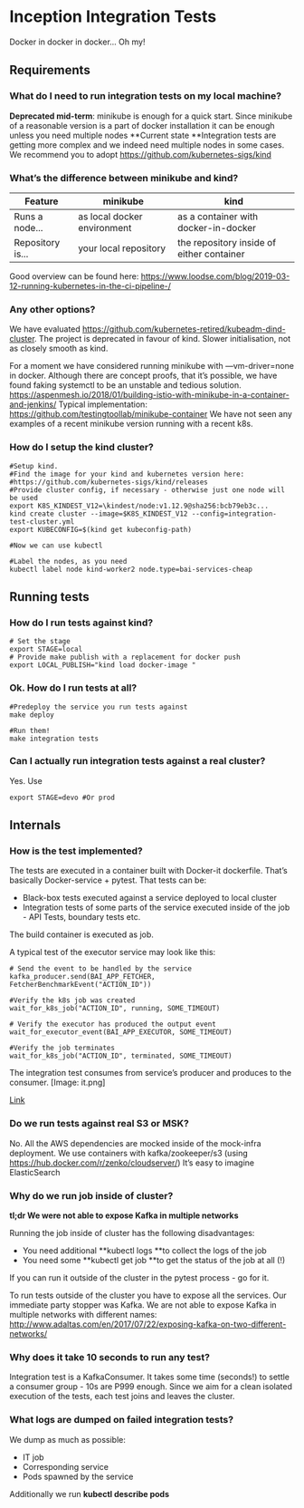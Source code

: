 <!---
  Copyright 2019 Amazon.com, Inc. or its affiliates. All Rights Reserved.

  Licensed under the Apache License, Version 2.0 (the "License").
  You may not use this file except in compliance with the License.
  A copy of the License is located at

      http://www.apache.org/licenses/LICENSE-2.0

  or in the "license" file accompanying this file. This file is distributed
  on an "AS IS" BASIS, WITHOUT WARRANTIES OR CONDITIONS OF ANY KIND, either
  express or implied. See the License for the specific language governing
  permissions and limitations under the License.
-->
# Inception Integration Tests


Docker in docker in docker... Oh my!

## Requirements

### What do I need to run integration tests on my local machine?

**Deprecated mid-term**: minikube is enough for a quick start. Since minikube of a reasonable version is a part of docker installation it can be enough unless you need multiple nodes
**Current state **Integration tests are getting more complex and we indeed need multiple nodes in some cases. We recommend you to adopt https://github.com/kubernetes-sigs/kind

### What’s the difference between minikube and kind?

|Feature    |minikube    |kind    |
|---    |---    |---    |
|Runs a node...    |as local docker environment    |as a container with docker-in-docker    |
|Repository is...    |your local repository    |the repository inside of either container    |

Good overview can be found here:
https://www.loodse.com/blog/2019-03-12-running-kubernetes-in-the-ci-pipeline-/

### Any other options?

We have evaluated https://github.com/kubernetes-retired/kubeadm-dind-cluster. The project is deprecated in favour of kind. Slower initialisation, not as closely smooth as kind.

For a moment we have considered running minikube with —vm-driver=none in docker. Although there are concept proofs, that it’s possible, we have found faking systemctl to be an unstable and tedious solution.
https://aspenmesh.io/2018/01/building-istio-with-minikube-in-a-container-and-jenkins/
Typical implementation:
https://github.com/testingtoollab/minikube-container
We have not seen any examples of a recent minikube version running with a recent k8s.

### How do I setup the kind cluster?

```
#Setup kind.
#Find the image for your kind and kubernetes version here:
#https://github.com/kubernetes-sigs/kind/releases
#Provide cluster config, if necessary - otherwise just one node will be used
export K8S_KINDEST_V12=\kindest/node:v1.12.9@sha256:bcb79eb3c...
kind create cluster --image=$K8S_KINDEST_V12 --config=integration-test-cluster.yml
export KUBECONFIG=$(kind get kubeconfig-path)

#Now we can use kubectl

#Label the nodes, as you need
kubectl label node kind-worker2 node.type=bai-services-cheap
```

## Running tests

### How do I run tests against kind?

```
# Set the stage
export STAGE=local
# Provide make publish with a replacement for docker push
export LOCAL_PUBLISH="kind load docker-image "
```

### Ok. How do I run tests at all?

```
#Predeploy the service you run tests against
make deploy

#Run them!
make integration tests
```

### Can I actually run integration tests against a real cluster?

Yes. Use

```
export STAGE=devo #Or prod
```

## Internals

### How is the test implemented?

The tests are executed in a container built with Docker-it dockerfile. That’s basically Docker-service + pytest.
That tests can be:

* Black-box tests executed against a service deployed to local cluster
* Integration tests of some parts of the service executed inside of the job - API Tests, boundary tests etc.

The build container is executed as job.

A typical test of the executor service may look like this:

```
# Send the event to be handled by the service
kafka_producer.send(BAI_APP_FETCHER, FetcherBenchmarkEvent("ACTION_ID"))

#Verify the k8s job was created
wait_for_k8s_job("ACTION_ID", running, SOME_TIMEOUT)

# Verify the executor has produced the output event
wait_for_executor_event(BAI_APP_EXECUTOR, SOME_TIMEOUT)

#Verify the job terminates
wait_for_k8s_job("ACTION_ID", terminated, SOME_TIMEOUT)
```

The integration test consumes from service’s producer and produces to the consumer.
[Image: it.png]

[Link](https://wsd.aka.amazon.com/?lz=CnBhcnRpY2lwYW50IFRlc3QgYXMgVAAJDUthZmthIGFzIEsAIA1FeGVjdXRvciBhcyBFCgpULT5UOiB0ZXN0X2V4ZWMKYWN0aXZhdGUgVApULT5LOiBzdGFydF9iZW5jaG1hcmsKSy0-RQAEEkUAIgplZApLAFAFAAYIZGUASwo&s=default&h=vGZCH4EYj082PWxn)

### Do we run tests against real S3 or MSK?

No. All the AWS dependencies are mocked inside of the mock-infra deployment.
We use containers with kafka/zookeeper/s3 (using https://hub.docker.com/r/zenko/cloudserver/)
It’s easy to imagine ElasticSearch

### Why do we run job inside of cluster?

**tl;dr  We were not able to expose Kafka in multiple networks**

Running the job inside of cluster has the following disadvantages:

* You need additional **kubectl logs **to collect the logs of the job
* You need some **kubectl get job **to get the status of the job at all (!)

If you can run it outside of the cluster in the pytest process - go for it.

To run tests outside of the cluster you have to expose all the services. Our immediate party stopper was Kafka. We are not able to expose Kafka in multiple networks with different names:
http://www.adaltas.com/en/2017/07/22/exposing-kafka-on-two-different-networks/

### Why does it take 10 seconds to run any test?

Integration test is a KafkaConsumer. It takes some time (seconds!) to settle a consumer group - 10s are P999 enough. Since we aim for a clean isolated execution of the tests, each test joins and leaves the cluster.

### What logs are dumped on failed integration tests?

We dump as much as possible:

* IT job
* Corresponding service
* Pods spawned by the service

Additionally we run **kubectl describe pods**
